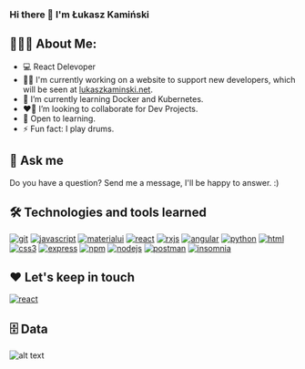 ### Hi there 👋 I'm Łukasz Kamiński

## 👨🏻‍💻 About Me:

- 💻 React Delevoper
- 👩‍💻 I'm currently working on a website to support new developers, which will be seen at [lukaszkaminski.net](https://lukaszkaminski.net).
- 🧠 I’m currently learning Docker and Kubernetes.
- ❤️‍🔥 I’m looking to collaborate for Dev Projects.
- 🍎 Open to learning.
- ⚡ Fun fact: I play drums.


## 💬 Ask me

Do you have a question? Send me a message, I'll be happy to answer. :)

## 🛠️ Technologies and tools learned

[![git](https://img.shields.io/badge/-Git-F05032?style=for-the-badge&logo=git&logoColor=white)](https://git-scm.com/)
[![javascript](https://img.shields.io/badge/JavaScript-323330?style=for-the-badge&logo=javascript&logoColor=F7DF1E)](https://developer.mozilla.org/en-US/docs/Web/JavaScript)
[![materialui](https://img.shields.io/badge/Material--UI-0081CB?style=for-the-badge&logo=material-ui&logoColor=white)](https://mui.com/)
[![react](https://img.shields.io/badge/React-20232A?style=for-the-badge&logo=react&logoColor=61DAFB)](https://reactjs.org/)
[![rxjs](https://img.shields.io/badge/RxJS-20232A?style=for-the-badge&logo=rxjs&logoColor=61DAFB)](https://rxjs.dev/)
[![angular](https://img.shields.io/badge/Angular-DD0031?style=for-the-badge&logo=angular&logoColor=white)](https://angular.io/)
[![python](https://img.shields.io/badge/Python-14354C?style=for-the-badge&logo=python&logoColor=white)](https://www.python.org/)
[![html](https://img.shields.io/badge/HTML5-E34F26?style=for-the-badge&logo=html5&logoColor=white)](https://www.w3schools.com/html/)
[![css3](https://img.shields.io/badge/CSS3-1572B6?style=for-the-badge&logo=css3&logoColor=white)](https://www.w3schools.com/css/)
[![express](https://img.shields.io/badge/express.js-%23404D59.svg?style=for-the-badge&logo=express&logoColor=%2361DAFB)](https://expressjs.com/)
[![npm](https://img.shields.io/badge/NPM-%23000000.svg?style=for-the-badge&logo=npm&logoColor=white)](https://www.npmjs.com/)
[![nodejs](https://img.shields.io/badge/-Nodejs-43853D?style=for-the-badge&logo=Node.js&logoColor=white)](https://nodejs.org/)
[![postman](https://img.shields.io/badge/-Postman-00C7B7?style=for-the-badge&logo=postman&logoColor=white)](https://www.postman.com/)
[![insomnia](https://img.shields.io/badge/-Insomnia-6B00DB?style=for-the-badge&logo=insomnia&logoColor=white)](https://insomnia.rest/)


## ❤️ Let's keep in touch

[![react](https://img.shields.io/badge/linkedin-%230077B5.svg?&style=for-the-badge&logo=linkedin&logoColor=white)](https://www.linkedin.com/in/rolowy/)

## 🗄 Data

![alt text](https://github-readme-stats-anuraghazra1.vercel.app/api?username=rolowy&show_icons=true)

